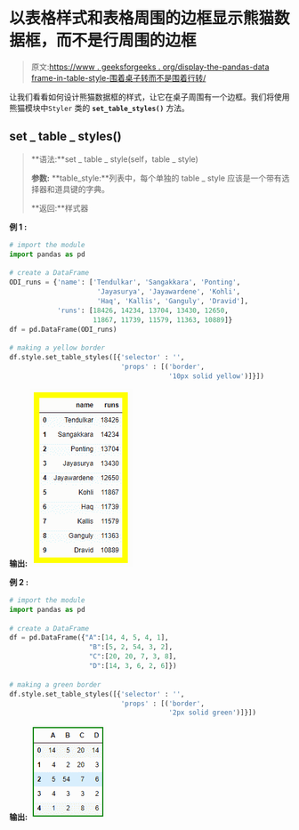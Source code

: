 # 以表格样式和表格周围的边框显示熊猫数据框，而不是行周围的边框

> 原文:[https://www . geeksforgeeks . org/display-the-pandas-data frame-in-table-style-围着桌子转而不是围着行转/](https://www.geeksforgeeks.org/display-the-pandas-dataframe-in-table-style-and-border-around-the-table-and-not-around-the-rows/)

让我们看看如何设计熊猫数据框的样式，让它在桌子周围有一个边框。我们将使用熊猫模块中`Styler` 类的 **`set_table_styles()`** 方法。

## set _ table _ styles()

> **语法:**set _ table _ style(self，table _ style)
> 
> **参数:**
> **table_style:**列表中，每个单独的 table _ style 应该是一个带有选择器和道具键的字典。
> 
> **返回:**样式器

**例 1 :**

```py
# import the module
import pandas as pd 

# create a DataFrame 
ODI_runs = {'name': ['Tendulkar', 'Sangakkara', 'Ponting', 
                      'Jayasurya', 'Jayawardene', 'Kohli', 
                      'Haq', 'Kallis', 'Ganguly', 'Dravid'], 
            'runs': [18426, 14234, 13704, 13430, 12650, 
                     11867, 11739, 11579, 11363, 10889]} 
df = pd.DataFrame(ODI_runs)  

# making a yellow border
df.style.set_table_styles([{'selector' : '',
                            'props' : [('border',
                                        '10px solid yellow')]}])
```

**输出:**
![](img/35fe9d9364d5b7156da8de40d3202b8c.png)

**例 2 :**

```py
# import the module
import pandas as pd 

# create a DataFrame 
df = pd.DataFrame({"A":[14, 4, 5, 4, 1], 
                    "B":[5, 2, 54, 3, 2],  
                    "C":[20, 20, 7, 3, 8], 
                    "D":[14, 3, 6, 2, 6]})

# making a green border
df.style.set_table_styles([{'selector' : '',
                            'props' : [('border',
                                        '2px solid green')]}])
```

**输出:**
![](img/0d63a7bcda87733c323191fda6a34be1.png)